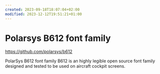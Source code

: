 ```yaml
---
created: 2023-09-18T18:07:04+02:00
modified: 2023-12-12T19:51:21+01:00
---
```


# Polarsys B612 font family

https://github.com/polarsys/b612

PolarSys B612 font family
B612 is an highly legible open source font family designed and tested to be used on aircraft cockpit screens.
